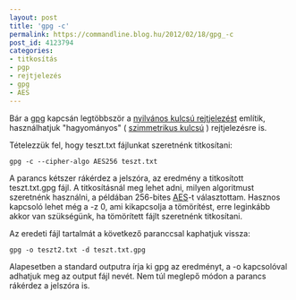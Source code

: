 ```yaml
---
layout: post
title: 'gpg -c'
permalink: https://commandline.blog.hu/2012/02/18/gpg_-c
post_id: 4123794
categories: 
- titkosítás
- pgp
- rejtjelezés
- gpg
- AES
---
```


Bár a 
[gpg](http://www.gnupg.org/) kapcsán legtöbbször a 
[nyilvános kulcsú rejtjelezést](http://hu.wikipedia.org/wiki/Nyilv%C3%A1nos_kulcs%C3%BA_rejtjelez%C3%A9s) említik, használhatjuk "hagyományos" ( 
[szimmetrikus kulcsú](http://hu.wikipedia.org/wiki/Szimmetrikus_kulcs%C3%BA_rejtjelez%C3%A9s) ) rejtjelezésre is.

Tételezzük fel, hogy teszt.txt fájlunkat szeretnénk titkosítani:

```
gpg -c --cipher-algo AES256 teszt.txt
```

A parancs kétszer rákérdez a jelszóra, az eredmény a titkosított teszt.txt.gpg fájl. A titkosításnál meg lehet adni, milyen algoritmust szeretnénk használni, a példában 256-bites 
[AES](http://en.wikipedia.org/wiki/Advanced_Encryption_Standard)-t választottam. Hasznos kapcsoló lehet még a -z 0, ami kikapcsolja a tömörítést, erre leginkább akkor van szükségünk, ha tömörített fájlt szeretnénk titkosítani.

Az eredeti fájl tartalmát a következő paranccsal kaphatjuk vissza:

```
gpg -o teszt2.txt -d teszt.txt.gpg
```

Alapesetben a standard outputra írja ki gpg az eredményt, a -o kapcsolóval adhatjuk meg az output fájl nevét. Nem túl meglepő módon a parancs rákérdez a jelszóra is.

```

```
